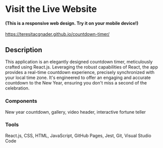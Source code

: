 # Visit the Live Website 
#### (This is a responsive web design. Try it on your mobile device!)
https://teresitacgnader.github.io/countdown-timer/

## Description
This application is an elegantly designed countdown timer, meticulously crafted using React.js. Leveraging the robust capabilities of React, the app provides a real-time countdown experience, precisely synchronized with your local time zone. It's engineered to offer an engaging and accurate countdown to the New Year, ensuring you don't miss a second of the celebration.

### Components
New year countdown, gallery, video header, interactive fortune teller

### Tools
React.js, CSS, HTML, JavaScript, GitHub Pages, Jest, Git, Visual Studio Code
